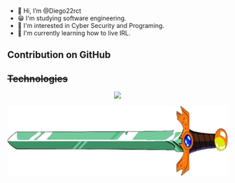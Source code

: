 - 👋 Hi, I’m @Diego22rct
- 😁 I'm studying software engineering.
- 👀 I'm interested in Cyber Security and Programing.
- 🌱 I'm currently learning how to live IRL. 

## Contribution on GitHub

<p align="center">
<s src="https://github-readme-streak-stats.herokuapp.com?user=Diego22rct"> 
</p>


## Technologies 
<p align="center">
    <img src="https://skillicons.dev/icons?i=nodejs,vscode,astro,nextjs,git,javascript,python,cpp,c,cs">
</p>

<img align="center" width="1100" height="160" src="res/text.png">


<!---
Diego22rct/Diego22rct is a ✨ special ✨ repository because its `README.md` (this file) appears on your GitHub profile.
You can click the Preview link to take a look at your changes.
--->
